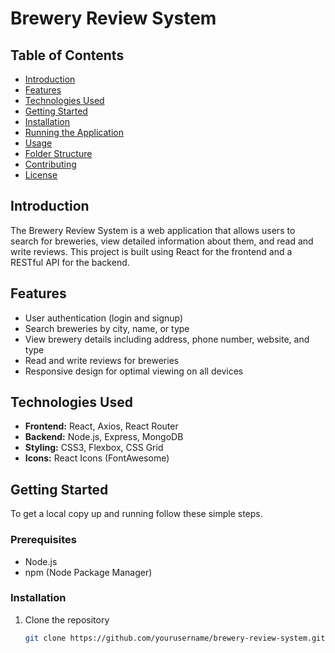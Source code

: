 # Brewery Review System

## Table of Contents
- [Introduction](#introduction)
- [Features](#features)
- [Technologies Used](#technologies-used)
- [Getting Started](#getting-started)
- [Installation](#installation)
- [Running the Application](#running-the-application)
- [Usage](#usage)
- [Folder Structure](#folder-structure)
- [Contributing](#contributing)
- [License](#license)

## Introduction
The Brewery Review System is a web application that allows users to search for breweries, view detailed information about them, and read and write reviews. This project is built using React for the frontend and a RESTful API for the backend.

## Features
- User authentication (login and signup)
- Search breweries by city, name, or type
- View brewery details including address, phone number, website, and type
- Read and write reviews for breweries
- Responsive design for optimal viewing on all devices

## Technologies Used
- **Frontend:** React, Axios, React Router
- **Backend:** Node.js, Express, MongoDB
- **Styling:** CSS3, Flexbox, CSS Grid
- **Icons:** React Icons (FontAwesome)

## Getting Started
To get a local copy up and running follow these simple steps.

### Prerequisites
- Node.js
- npm (Node Package Manager)

### Installation

1. Clone the repository
   ```sh
   git clone https://github.com/yourusername/brewery-review-system.git
